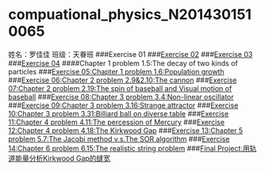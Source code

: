 # compuational_physics_N2014301510065
姓名：罗佳佳    班级：天眷班
###Exercise 01
###[Exercise 02](https://www.zybuluo.com/74849b/note/503421)
###[Exercise 03](https://www.zybuluo.com/74849b/note/512777)
###[Exercise 04](https://www.zybuluo.com/74849b/note/520902)
####Chapter 1 problem 1.5:The decay of two kinds of particles
###[Exercise 05:Chapter 1 problem 1.6:Population growth](https://www.zybuluo.com/74849b/note/495685)
###[Exercise 06:Chapter 2 problem 2.9&2.10:The cannon](https://www.zybuluo.com/74849b/note/497801)
###[Exercise 07:Chapter 2 problem 2.19:The spin of baseball and Visual motion of baseball](https://www.zybuluo.com/74849b/note/497801)
###[Exercise 08:Chapter 3 problem 3.4:Non-linear oscillator](https://www.zybuluo.com/74849b/note/497801)
###[Exercise 09:Chapter 3 problem 3.16:Strange attractor](https://www.zybuluo.com/74849b/note/497801)
###[Exercise 10:Chapter 3 problem 3.31:Billiard ball on diverse table](https://www.zybuluo.com/74849b/note/497801)
###[Exercise 11:Chapter 4 problem 4.11:The percession of Mercury](https://www.zybuluo.com/74849b/note/497801)
###[Exercise 12:Chapter 4 problem 4.18:The Kirkwood Gap](https://www.zybuluo.com/74849b/note/497801)
###[Exercise 13:Chapter 5 problem 5.7:The Jacobi method v.s.The SOR algorithm](https://www.zybuluo.com/74849b/note/497801)
###[Exercise 14:Chapter 6 problem 6.15:The realistic string problem](https://www.zybuluo.com/74849b/note/497801)
###[Final Project:用轨道能量分析Kirkwood Gap的缝宽](https://www.zybuluo.com/74849b/note/497801)
